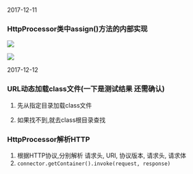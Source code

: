 2017-12-11### HttpProcessor类中assign()方法的内部实现![](https://github.com/t734070824/tq.java/blob/master/tq.java.how.tomcat.work/src/main/java/_ex04/1.png?raw=true)![](https://github.com/t734070824/tq.java/blob/master/tq.java.how.tomcat.work/src/main/java/_ex04/2.png?raw=true)2017-12-12### URL动态加载class文件(**一下是测试结果 还需确认**)1. 先从指定目录加载class文件2. 如果找不到,就去class根目录查找### HttpProcessor解析HTTP1. 根据HTTP协议,分别解析 请求头, URI, 协议版本, 请求头, 请求体2. ``connector.getContainer().invoke(request, response)``